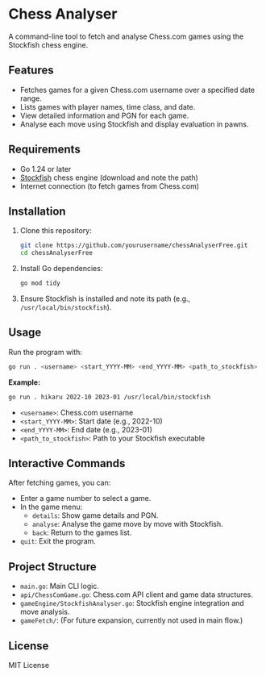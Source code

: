 # Chess Analyser

A command-line tool to fetch and analyse Chess.com games using the Stockfish chess engine.

## Features

- Fetches games for a given Chess.com username over a specified date range.
- Lists games with player names, time class, and date.
- View detailed information and PGN for each game.
- Analyse each move using Stockfish and display evaluation in pawns.

## Requirements

- Go 1.24 or later
- [Stockfish](https://stockfishchess.org/download/) chess engine (download and note the path)
- Internet connection (to fetch games from Chess.com)

## Installation

1. Clone this repository:
    ```sh
    git clone https://github.com/yourusername/chessAnalyserFree.git
    cd chessAnalyserFree
    ```

2. Install Go dependencies:
    ```sh
    go mod tidy
    ```

3. Ensure Stockfish is installed and note its path (e.g., `/usr/local/bin/stockfish`).

## Usage

Run the program with:

```sh
go run . <username> <start_YYYY-MM> <end_YYYY-MM> <path_to_stockfish>
```

**Example:**
```sh
go run . hikaru 2022-10 2023-01 /usr/local/bin/stockfish
```

- `<username>`: Chess.com username
- `<start_YYYY-MM>`: Start date (e.g., 2022-10)
- `<end_YYYY-MM>`: End date (e.g., 2023-01)
- `<path_to_stockfish>`: Path to your Stockfish executable

## Interactive Commands

After fetching games, you can:

- Enter a game number to select a game.
- In the game menu:
    - `details`: Show game details and PGN.
    - `analyse`: Analyse the game move by move with Stockfish.
    - `back`: Return to the games list.
- `quit`: Exit the program.

## Project Structure

- `main.go`: Main CLI logic.
- `api/ChessComGame.go`: Chess.com API client and game data structures.
- `gameEngine/StockfishAnalyser.go`: Stockfish engine integration and move analysis.
- `gameFetch/`: (For future expansion, currently not used in main flow.)

## License

MIT License

